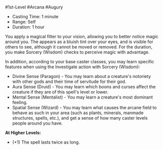 #1st-Level #Arcana #Augury
 
- Casting Time: 1 minute
- Range: Self
- Duration: 1 hour  

You apply a magical filter to your vision, allowing you to better notice magic around you. The appears as a bluish tint over your eyes, and is visible for others to see, although it cannot be moved or removed. For the duration, you make Sorcery (Wisdom) checks to perceive magic with advantage.  

In addition, according to your base caster classes, you may learn specific features when using the Investigate action with Sorcery (Wisdom):

- Divine Sense (Paragon) - You may learn about a creature's notoriety with other gods and their time of servitude for their god.
- Aura Sense (Druid) - You may learn which boons and curses affect the creature if they are of this spell's level or lower.
- Mental Sense (Mentalist) - You may learn a creature's most dominant feeling.
- Spatial Sense (Wizard) - You may learn what causes the arcane field to behave as such in your area (such as plants, minerals, manmade structures, spells, etc.), and get a sense of how many caster levels people around you have.

 
**At Higher Levels:** 
* (+1) The spell lasts twice as long.